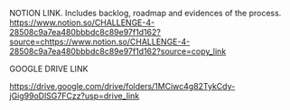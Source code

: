 NOTION LINK. Includes backlog, roadmap and evidences of the process.
https://www.notion.so/CHALLENGE-4-28508c9a7ea480bbbdc8c89e97f1d162?source=chttps://www.notion.so/CHALLENGE-4-28508c9a7ea480bbbdc8c89e97f1d162?source=copy_link

GOOGLE DRIVE LINK

https://drive.google.com/drive/folders/1MCiwc4g82TykCdy-jGig99oDlSG7FCzz?usp=drive_link
